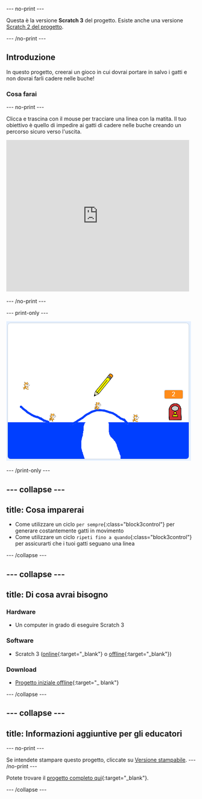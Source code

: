 \--- no-print \---

Questa è la versione **Scratch 3** del progetto. Esiste anche una versione [Scratch 2 del progetto](https://projects.raspberrypi.org/en/projects/cats-scratch2).

\--- /no-print \---

## Introduzione

In questo progetto, creerai un gioco in cui dovrai portare in salvo i gatti e non dovrai farli cadere nelle buche!

### Cosa farai

\--- no-print \---

Clicca e trascina con il mouse per tracciare una linea con la matita. Il tuo obiettivo è quello di impedire ai gatti di cadere nelle buche creando un percorso sicuro verso l'uscita.

<div class="scratch-preview">
  <iframe allowtransparency="true" width="485" height="402" src="https://scratch.mit.edu/projects/embed/253667883/?autostart=false" frameborder="0" scrolling="no"></iframe>
</div>

\--- /no-print \---

\--- print-only \---

![Gatti finiti](images/cats-finished.png)

\--- /print-only \---

## \--- collapse \---

## title: Cosa imparerai

+ Come utilizzare un ciclo `per sempre`{:class="block3control"} per generare costantemente gatti in movimento
+ Come utilizzare un ciclo `ripeti fino a quando`{:class="block3control"} per assicurarti che i tuoi gatti seguano una linea

\--- /collapse \---

## \--- collapse \---

## title: Di cosa avrai bisogno

### Hardware

+ Un computer in grado di eseguire Scratch 3

### Software

+ Scratch 3 ([online](http://rpf.io/scratchon){:target="_blank"} o [offline](http://rpf.io/scratchoff){:target="_blank"})

### Download

+ [Progetto iniziale offline](http://rpf.io/p/en/cats-go){:target="_ blank"}

\--- /collapse \---

## \--- collapse \---

## title: Informazioni aggiuntive per gli educatori

\--- no-print \---

Se intendete stampare questo progetto, cliccate su [Versione stampabile](https://projects.raspberrypi.org/en/projects/cats/print). \--- /no-print \---

Potete trovare il [progetto completo qui](http://rpf.io/p/en/cats-get){:target="_blank"}.

\--- /collapse \---
